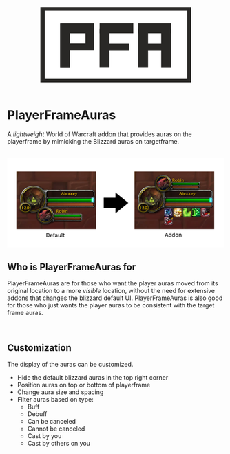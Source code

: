 <div align="center">
    <img src="img/logo_addon_small.png" alt="Addon Logo" />
</div>

<br>

# PlayerFrameAuras
A <i>lightweight</i> World of Warcraft addon that provides auras on the playerframe by mimicking the Blizzard auras on targetframe.

<br>

<div align="center">
    <img src="img/playerframe_transform.png" alt="Default Bar to Addon Bar" />
</div>


## Who is PlayerFrameAuras for
PlayerFrameAuras are for those who want the player auras moved from its original location to a more <i>visible</i> location, without the need for extensive addons that changes the blizzard default UI. PlayerFrameAuras is also good for those who just wants the player auras to be consistent with the target frame auras.

<br>

## Customization
The display of the auras can be customized.

- Hide the default blizzard auras in the top right corner
- Position auras on top or bottom of playerframe
- Change aura size and spacing
- Filter auras based on type:
  - Buff
  - Debuff
  - Can be canceled
  - Cannot be canceled
  - Cast by you
  - Cast by others on you

<br>
